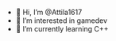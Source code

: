 - 👋 Hi, I’m @Attila1617
- 👀 I’m interested in gamedev
- 🌱 I’m currently learning C++


<!---
Attila1617/Attila1617 is a ✨ special ✨ repository because its `README.md` (this file) appears on your GitHub profile.
You can click the Preview link to take a look at your changes.
--->
